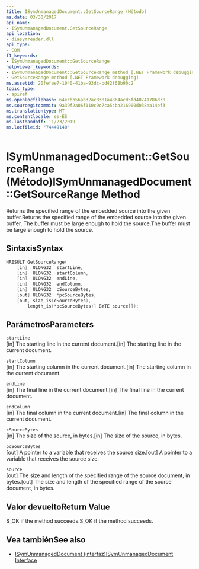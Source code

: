 ```yaml
---
title: ISymUnmanagedDocument::GetSourceRange (Método)
ms.date: 03/30/2017
api_name:
- ISymUnmanagedDocument.GetSourceRange
api_location:
- diasymreader.dll
api_type:
- COM
f1_keywords:
- ISymUnmanagedDocument::GetSourceRange
helpviewer_keywords:
- ISymUnmanagedDocument::GetSourceRange method [.NET Framework debugging]
- GetSourceRange method [.NET Framework debugging]
ms.assetid: 20fefee7-1040-41ba-93dc-bd42f68b90c2
topic_type:
- apiref
ms.openlocfilehash: 64ecbb56ab32ac8381a4864acd5fd40741786d30
ms.sourcegitcommit: 9a39f2a06f110c9c7ca54ba216900d038aa14ef3
ms.translationtype: MT
ms.contentlocale: es-ES
ms.lasthandoff: 11/23/2019
ms.locfileid: "74449140"
---
```

# <a name="isymunmanageddocumentgetsourcerange-method"></a><span data-ttu-id="faec8-102">ISymUnmanagedDocument::GetSourceRange (Método)</span><span class="sxs-lookup"><span data-stu-id="faec8-102">ISymUnmanagedDocument::GetSourceRange Method</span></span>
<span data-ttu-id="faec8-103">Returns the specified range of the embedded source into the given buffer.</span><span class="sxs-lookup"><span data-stu-id="faec8-103">Returns the specified range of the embedded source into the given buffer.</span></span> <span data-ttu-id="faec8-104">The buffer must be large enough to hold the source.</span><span class="sxs-lookup"><span data-stu-id="faec8-104">The buffer must be large enough to hold the source.</span></span>  
  
## <a name="syntax"></a><span data-ttu-id="faec8-105">Sintaxis</span><span class="sxs-lookup"><span data-stu-id="faec8-105">Syntax</span></span>  
  
```cpp  
HRESULT GetSourceRange(  
    [in]  ULONG32  startLine,  
    [in]  ULONG32  startColumn,  
    [in]  ULONG32  endLine,  
    [in]  ULONG32  endColumn,  
    [in]  ULONG32  cSourceBytes,  
    [out] ULONG32  *pcSourceBytes,  
    [out, size_is(cSourceBytes),  
        length_is(*pcSourceBytes)] BYTE source[]);  
```  
  
## <a name="parameters"></a><span data-ttu-id="faec8-106">Parámetros</span><span class="sxs-lookup"><span data-stu-id="faec8-106">Parameters</span></span>  
 `startLine`  
 <span data-ttu-id="faec8-107">[in] The starting line in the current document.</span><span class="sxs-lookup"><span data-stu-id="faec8-107">[in] The starting line in the current document.</span></span>  
  
 `startColumn`  
 <span data-ttu-id="faec8-108">[in] The starting column in the current document.</span><span class="sxs-lookup"><span data-stu-id="faec8-108">[in] The starting column in the current document.</span></span>  
  
 `endLine`  
 <span data-ttu-id="faec8-109">[in] The final line in the current document.</span><span class="sxs-lookup"><span data-stu-id="faec8-109">[in] The final line in the current document.</span></span>  
  
 `endColumn`  
 <span data-ttu-id="faec8-110">[in] The final column in the current document.</span><span class="sxs-lookup"><span data-stu-id="faec8-110">[in] The final column in the current document.</span></span>  
  
 `cSourceBytes`  
 <span data-ttu-id="faec8-111">[in] The size of the source, in bytes.</span><span class="sxs-lookup"><span data-stu-id="faec8-111">[in] The size of the source, in bytes.</span></span>  
  
 `pcSourceBytes`  
 <span data-ttu-id="faec8-112">[out] A pointer to a variable that receives the source size.</span><span class="sxs-lookup"><span data-stu-id="faec8-112">[out] A pointer to a variable that receives the source size.</span></span>  
  
 `source`  
 <span data-ttu-id="faec8-113">[out] The size and length of the specified range of the source document, in bytes.</span><span class="sxs-lookup"><span data-stu-id="faec8-113">[out] The size and length of the specified range of the source document, in bytes.</span></span>  
  
## <a name="return-value"></a><span data-ttu-id="faec8-114">Valor devuelto</span><span class="sxs-lookup"><span data-stu-id="faec8-114">Return Value</span></span>  
 <span data-ttu-id="faec8-115">S_OK if the method succeeds.</span><span class="sxs-lookup"><span data-stu-id="faec8-115">S_OK if the method succeeds.</span></span>  
  
## <a name="see-also"></a><span data-ttu-id="faec8-116">Vea también</span><span class="sxs-lookup"><span data-stu-id="faec8-116">See also</span></span>

- [<span data-ttu-id="faec8-117">ISymUnmanagedDocument (interfaz)</span><span class="sxs-lookup"><span data-stu-id="faec8-117">ISymUnmanagedDocument Interface</span></span>](../../../../docs/framework/unmanaged-api/diagnostics/isymunmanageddocument-interface.md)
